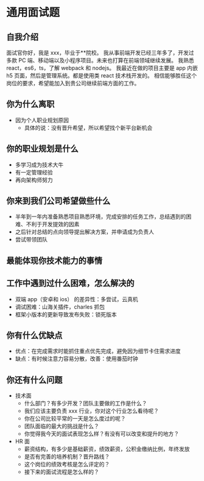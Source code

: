 # 通用面试题

## 自我介绍

面试官你好，我是 xxx，毕业于**院校。
我从事前端开发已经三年多了，开发过多款 PC 端、移动端以及小程序项目。未来也打算在前端领域继续发展。
我熟悉 react，es6，ts，了解 webpack 和 nodejs。
我最近在做的项目主要是 app 内嵌 h5 页面，然后是管理系统。都是使用类 react 技术栈开发的。
相信能够胜任这个岗位的要求，希望能加入到贵公司继续前端方面的工作。

## 你为什么离职

- 因为个人职业规划原因
  - 具体的说：没有晋升希望，所以希望找个新平台新机会

## 你的职业规划是什么

- 多学习成为技术大牛
- 有一定管理经验
- 再向架构师努力

## 你来到我们公司希望做些什么

- 半年到一年内准备熟悉项目熟悉环境，完成安排的任务工作，总结遇到的困难、不利于开发提效的因素
- 之后针对总结的点向领导提出解决方案，并申请成为负责人
- 尝试带领团队

## 最能体现你技术能力的事情

## 工作中遇到过什么困难，怎么解决的

- 双端 app（安卓和 ios） 的差异性：多尝试，云真机
- 调试困难：山海关插件，charles 抓包
- 框架小版本的更新导致发布失败：锁死版本

## 你有什么优缺点

- 优点：在完成需求时能抓住重点优先完成，避免因为细节卡住需求进度
- 缺点：有时候注意力容易分散，改善：使用番茄时钟

## 你还有什么问题

- 技术面
  - 什么部门？有多少开发？团队主要做的工作是什么？
  - 我们应该主要负责 xxx 行业，你对这个行业怎么看待呢？
  - 你在公司比较平常的一天是怎么度过的呢？
  - 团队面临的最大的挑战是什么？
  - 你觉得我今天的面试表现怎么样？有没有可以改变和提升的地方？
- HR 面
  - 薪资结构，有多少是基础薪资，绩效薪资，公积金缴纳比例，年终发放
  - 是否有完善的培养机制？晋升路线？
  - 这个岗位的绩效考核是怎么评定的？
  - 接下来的面试流程是怎么样的？
